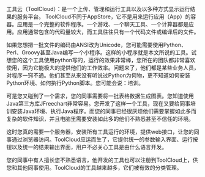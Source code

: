 工具云（ToolCloud）：是一个上传、管理和运行工具以及以多种方式显示运行结果的服务平台。
ToolCloud不同于AppStore，它不是用来运行应用（App）的容器。应用是一个完整的软件程序。一个游戏、一个聊天工具、一个计算器都是应用。应用通常包含的代码量较大，而工具往往只有一个代码文件或编译后的文件。

如果您想把一批文件的编码由ANSI改为Unicode，您可能需要使用Python、Perl、Groovy甚至Java编写一个小程序。这样的小程序就是本文所说的工具。试想您的这个工具使用python写的，运行的效果非常棒，您所在的团队都非常喜欢使用，因为它能极大的提供他们的工作效率。问题来了，他们都是某些业务人员，对程序一窍不通。他们甚至从来没有听说过Python为何物，更不知道如何安装Python环境、如何执行Python脚本。您可能会说：培训。

可是您又碰到了一个需求，您的同事需要将一批表格数据生成图表。您知道使用Java第三方库JFreechart非常容易。您开发了这样一个工具，现在又要给同事培训安装Java环境、执行Java程序。而您的同事已经很厌烦他们需要掌握如此多而复杂的软件知识，并且电脑里需要安装如此多的他们不熟悉甚至不信任的环境。

这时您真的需要一个服务器，安装所有工具运行的环境，提供web接口，让您的同事通过浏览器访问。ToolCloud应运而生了，它提供统一的参数输入界面、运行按钮以及统一的结果输出界面，用户不必关心工具是由什么语言开发。

您的同事中有人擅长您不熟悉语言，他开发的工具也可以注册到ToolCloud上，供您和其他同事使用。ToolCloud的工具越来越多，它们被有效的分类管理。